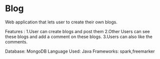 # Blog
Web application that lets user to create their own blogs.

Features :
1.User can create blogs and post them
2.Other Users can see these blogs and add a comment on these blogs.
3.Users can also like the comments.

Database:
MongoDB
Language Used:
Java
Frameworks: 
spark,freemarker
